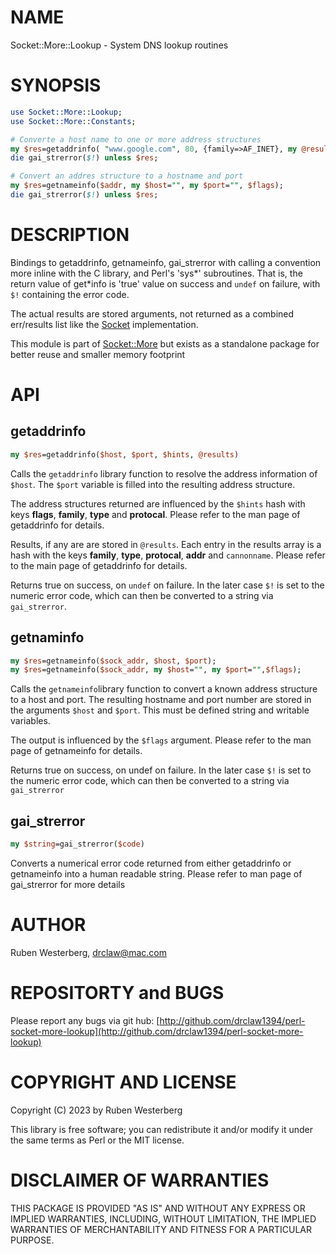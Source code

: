 # NAME

Socket::More::Lookup - System DNS lookup routines

# SYNOPSIS

```perl
use Socket::More::Lookup;
use Socket::More::Constants;

# Converte a host name to one or more address structures
my $res=getaddrinfo( "www.google.com", 80, {family=>AF_INET}, my @results);
die gai_strerror($!) unless $res;

# Convert an addres structure to a hostname and port
my $res=getnameinfo($addr, my $host="", my $port="", $flags);
die gai_strerror($!) unless $res;
```

# DESCRIPTION

Bindings to getaddrinfo, getnameinfo, gai\_strerror with calling a convention
more inline with the C library, and Perl's 'sys\*' subroutines. That is, the
return value of get\*info is 'true' value on success and `undef` on failure,
with `$!` containing the error code.

The actual results are stored arguments, not returned as a combined err/results
list like the [Socket](https://metacpan.org/pod/Socket) implementation.

This module is part of [Socket::More](https://metacpan.org/pod/Socket%3A%3AMore) but exists as a standalone package for
better reuse and smaller memory footprint 

# API

## getaddrinfo

```perl
my $res=getaddrinfo($host, $port, $hints, @results)
```

Calls the `getaddrinfo` library function to resolve the address information of
`$host`. The `$port` variable is filled into the resulting address structure.

The address structures returned are influenced by the `$hints` hash with keys
**flags**, **family**, **type** and **protocal**. Please refer to the man page of
getaddrinfo for details.

Results, if any are are stored in `@results`. Each entry in the results array
is a hash with the keys **family**, **type**, **protocal**, **addr** and
`cannonname`. Please refer to the main page of getaddrinfo for details.

Returns true on success, on `undef` on failure. In the later case `$!` is set
to the numeric error code, which can then be converted to a string via
`gai_strerror`.

## getnaminfo

```perl
my $res=getnameinfo($sock_addr, $host, $port);
my $res=getnameinfo($sock_addr, my $host="", my $port="",$flags);
```

Calls the `getnameinfo`library function to convert a known address structure
to a host and port. The resulting hostname and port number are stored in the
arguments `$host` and `$port`. This must be defined string and writable
variables.

The output is influenced by the `$flags` argument. Please refer to the man
page of getnameinfo for details.

Returns true on success, on undef on failure. In the later case `$!` is set to
the numeric error code, which can then be converted to a string via
`gai_strerror`

## gai\_strerror

```perl
my $string=gai_strerror($code)
```

Converts a numerical error code returned from either getaddrinfo or getnameinfo
into a human readable string. Please refer to man page of gai\_strerror for more
details

# AUTHOR

Ruben Westerberg, <drclaw@mac.com>

# REPOSITORTY and BUGS

Please report any bugs via git hub: [http://github.com/drclaw1394/perl-socket-more-lookup](http://github.com/drclaw1394/perl-socket-more-lookup)

# COPYRIGHT AND LICENSE

Copyright (C) 2023 by Ruben Westerberg

This library is free software; you can redistribute it and/or modify it under
the same terms as Perl or the MIT license.

# DISCLAIMER OF WARRANTIES

THIS PACKAGE IS PROVIDED "AS IS" AND WITHOUT ANY EXPRESS OR IMPLIED WARRANTIES,
INCLUDING, WITHOUT LIMITATION, THE IMPLIED WARRANTIES OF MERCHANTABILITY AND
FITNESS FOR A PARTICULAR PURPOSE.
